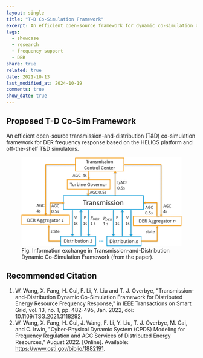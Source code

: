```yaml
---
layout: single
title: "T-D Co-Simulation Framework"
excerpt: An efficient open-source framework for dynamic co-simulation of transmission and distribution networks to manage DER frequency response.
tags:
  - showcase
  - research
  - frequency support
  - DER
share: true
related: true
date: 2021-10-13
last_modified_at: 2024-10-19
comments: true
show_date: true
---
```

## Proposed T-D Co-Sim Framework

An efficient open-source transmission-and-distribution (T&D) co-simulation framework for DER frequency response based on the HELICS platform and off-the-shelf T&D simulators.

<figure>
  <img src="/assets/images/showcase/tdcosim.png" alt="T-D Co-sim">
  <figcaption>Fig. Information exchange in Transmission-and-Distribution Dynamic Co-Simulation Framework (from the paper).</figcaption>
</figure>

## Recommended Citation

1. W. Wang, X. Fang, H. Cui, F. Li, Y. Liu and T. J. Overbye, "Transmission-and-Distribution Dynamic Co-Simulation Framework for Distributed Energy Resource Frequency Response," in IEEE Transactions on Smart Grid, vol. 13, no. 1, pp. 482-495, Jan. 2022, doi: 10.1109/TSG.2021.3118292.
2. W. Wang, X. Fang, H. Cui, J. Wang, F. Li, Y. Liu, T. J. Overbye, M. Cai, and C. Irwin, "Cyber-Physical Dynamic System (CPDS) Modeling for Frequency Regulation and AGC Services of Distributed Energy Resources," August 2022. [Online]. Available: https://www.osti.gov/biblio/1882191.
